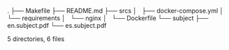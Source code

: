 .
├── Makefile
├── README.md
├── srcs
│   ├── docker-compose.yml
│   └── requirements
│       └── nginx
│           └── Dockerfile
└── subject
    ├── en.subject.pdf
    └── es.subject.pdf

5 directories, 6 files
